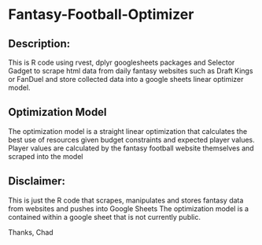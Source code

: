 # Fantasy-Football-Optimizer

## Description:
This is R code using rvest, dplyr googlesheets packages and Selector Gadget to scrape html data from daily fantasy websites such as Draft Kings or FanDuel and store collected data into a google sheets linear optimizer model.

## Optimization Model
The optimization model is a straight linear optimization that calculates the best use of resources given budget constraints and expected player values. 
Player values are calculated by the fantasy football website themselves and scraped into the model

## Disclaimer:
This is just the R code that scrapes, manipulates and stores fantasy data from websites and pushes into Google Sheets
The optimization model is a contained within a google sheet that is not currently public. 

Thanks,
Chad
